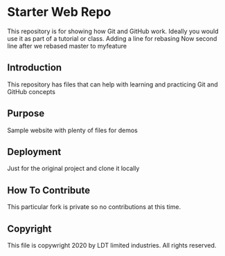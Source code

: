 # Starter Web Repo

This repository is for showing how Git and GitHub work. Ideally you would use it as part of a tutorial or class.
Adding a line for rebasing
Now second line after we rebased master to myfeature

## Introduction

This repository has files that can help with learning and practicing Git and GitHub concepts

## Purpose

Sample website with plenty of files for demos

## Deployment

Just for the original project and clone it locally


## How To Contribute

This particular fork is private so no contributions at this time.

## Copyright

This file is copywright 2020 by LDT limited industries. All rights reserved.

